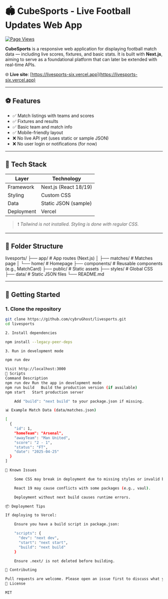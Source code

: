 # 🏟️ CubeSports - Live Football Updates Web App

[![Page Views](https://komarev.com/ghpvc/?username=cybruGhost&repo=livesports&color=blue)](https://github.com/cybruGhost/livesports)

**CubeSports** is a responsive web application for displaying football match data — including live scores, fixtures, and basic stats. It is built with **Next.js**, aiming to serve as a foundational platform that can later be extended with real-time APIs.

🌐 **Live site**: [https://livesports-six.vercel.app](https://livesports-six.vercel.app)

---

## ⚽ Features

- ✅ Match listings with teams and scores
- ✅ Fixtures and results
- ✅ Basic team and match info
- ✅ Mobile-friendly layout
- ❌ No live API yet (uses static or sample JSON)
- ❌ No user login or notifications (for now)

---

## 🧱 Tech Stack

| Layer       | Technology          |
|-------------|----------------------|
| Framework   | Next.js (React 18/19)|
| Styling     | Custom CSS           |
| Data        | Static JSON (sample) |
| Deployment  | Vercel               |

> ❗ *Tailwind is not installed. Styling is done with regular CSS.*

---

## 📁 Folder Structure

livesports/
├── app/ # App routes (Next.js)
│ ├── matches/ # Matches page
│ └── home/ # Homepage
├── components/ # Reusable components (e.g., MatchCard)
├── public/ # Static assets
├── styles/ # Global CSS
├── data/ # Static JSON files
└── README.md


---

## 🚀 Getting Started

### 1. Clone the repository

```bash
git clone https://github.com/cybruGhost/livesports.git
cd livesports

2. Install dependencies

npm install --legacy-peer-deps

3. Run in development mode

npm run dev

Visit http://localhost:3000
🔧 Scripts
Command	Description
npm run dev	Run the app in development mode
npm run build	Build the production version (if available)
npm start	Start production server

    Add "build": "next build" to your package.json if missing.

📊 Example Match Data (data/matches.json)

[
  {
    "id": 1,
    "homeTeam": "Arsenal",
    "awayTeam": "Man United",
    "score": "2 - 1",
    "status": "FT",
    "date": "2025-04-25"
  }
]

📌 Known Issues

    Some CSS may break in deployment due to missing styles or invalid build steps.

    React 19 may cause conflicts with some packages (e.g., vaul).

    Deployment without next build causes runtime errors.

📦 Deployment Tips

If deploying to Vercel:

    Ensure you have a build script in package.json:

    "scripts": {
      "dev": "next dev",
      "start": "next start",
      "build": "next build"
    }

    Ensure .next/ is not deleted before building.

📮 Contributing

Pull requests are welcome. Please open an issue first to discuss what you would like to change.
📜 License

MIT
